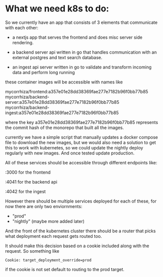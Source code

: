 # What we need k8s to do:

So we currently have an app that consists of 3 elements that communicate with each other:

- a nextjs app that serves the frontend and does misc server side rendering.

- a backend server api written in go that handles communication with an external postgres and text search database.

- an ingest api server written in go to validate and transform incoming data and perform long running 


these container images will be accessible with names like 

mycorrhiza/frontend:a357e01e28dd38369fae277e7182b96f0bb77b85
mycorrhiza/backend-server:a357e01e28dd38369fae277e7182b96f0bb77b85
mycorrhiza/backend-ingest:a357e01e28dd38369fae277e7182b96f0bb77b85


where the key a357e01e28dd38369fae277e7182b96f0bb77b85 represents the commit hash of the monorepo that built all the images. 

currently we have a simple script that manually updates a docker compose file to download the new images, but we would also need a solution to get this to work with kubernetes, so we could update the nightly deploy regularly with new images. And once tested update production.


All of these services should be accessible through different endpoints like:


<server-ip>:3000 for the frontend 

<server-ip>:4041 for the backend api

<server-ip>:4042 for the ingest


However there should be multiple services deployed for each of these, for now there are only two enviornments:
- "prod"
- "nightly"
(maybe more added later)

And the front of the kubernetes cluster there should be a router that picks what deployment each request gets routed too.

It should make this decision based on a cookie included along with the request. So something like 
```
Cookie: target_deployment_override=prod
```

if the cookie is not set default to routing to the prod target.





